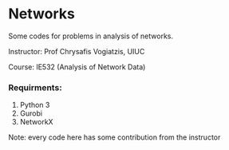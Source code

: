 # Networks
Some codes for problems in analysis of networks.

Instructor: Prof Chrysafis Vogiatzis, UIUC

Course: IE532 (Analysis of Network Data)

### Requirments:
1. Python 3
2. Gurobi
3. NetworkX

Note: every code here has some contribution from the instructor

